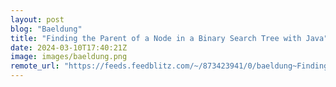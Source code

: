 ```yaml
---
layout: post
blog: "Baeldung"
title: "Finding the Parent of a Node in a Binary Search Tree with Java"
date: 2024-03-10T17:40:21Z
image: images/baeldung.png
remote_url: "https://feeds.feedblitz.com/~/873423941/0/baeldung~Finding-the-Parent-of-a-Node-in-a-Binary-Search-Tree-with-Java"
---
```

